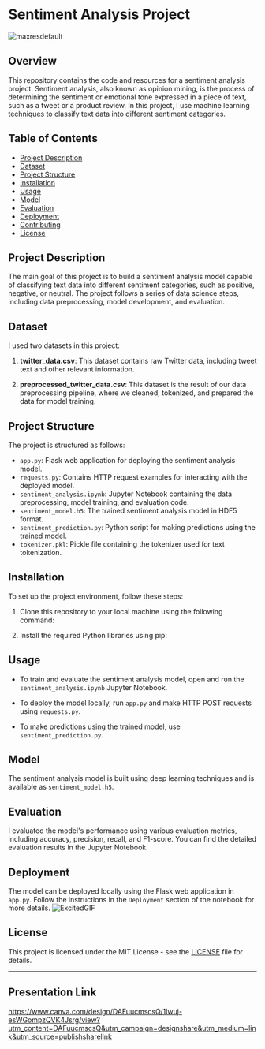 # Sentiment Analysis Project

![maxresdefault](https://github.com/MadScie254/phase-4-project/assets/134260642/71bd56ab-bef3-4206-8cbe-036b12312311)


## Overview

This repository contains the code and resources for a sentiment analysis project. Sentiment analysis, also known as opinion mining, is the process of determining the sentiment or emotional tone expressed in a piece of text, such as a tweet or a product review. In this project, I use machine learning techniques to classify text data into different sentiment categories.

## Table of Contents

- [Project Description](#project-description)
- [Dataset](#dataset)
- [Project Structure](#project-structure)
- [Installation](#installation)
- [Usage](#usage)
- [Model](#model)
- [Evaluation](#evaluation)
- [Deployment](#deployment)
- [Contributing](#contributing)
- [License](#license)

## Project Description

The main goal of this project is to build a sentiment analysis model capable of classifying text data into different sentiment categories, such as positive, negative, or neutral. The project follows a series of data science steps, including data preprocessing, model development, and evaluation.

## Dataset

I used two datasets in this project:

1. **twitter_data.csv**: This dataset contains raw Twitter data, including tweet text and other relevant information.

2. **preprocessed_twitter_data.csv**: This dataset is the result of our data preprocessing pipeline, where we cleaned, tokenized, and prepared the data for model training.

## Project Structure

The project is structured as follows:

- `app.py`: Flask web application for deploying the sentiment analysis model.
- `requests.py`: Contains HTTP request examples for interacting with the deployed model.
- `sentiment_analysis.ipynb`: Jupyter Notebook containing the data preprocessing, model training, and evaluation code.
- `sentiment_model.h5`: The trained sentiment analysis model in HDF5 format.
- `sentiment_prediction.py`: Python script for making predictions using the trained model.
- `tokenizer.pkl`: Pickle file containing the tokenizer used for text tokenization.

## Installation

To set up the project environment, follow these steps:

1. Clone this repository to your local machine using the following command:


2. Install the required Python libraries using pip:


## Usage

- To train and evaluate the sentiment analysis model, open and run the `sentiment_analysis.ipynb` Jupyter Notebook.

- To deploy the model locally, run `app.py` and make HTTP POST requests using `requests.py`.

- To make predictions using the trained model, use `sentiment_prediction.py`.

## Model

The sentiment analysis model is built using deep learning techniques and is available as `sentiment_model.h5`.

## Evaluation

I evaluated the model's performance using various evaluation metrics, including accuracy, precision, recall, and F1-score. You can find the detailed evaluation results in the Jupyter Notebook.

## Deployment

The model can be deployed locally using the Flask web application in `app.py`. Follow the instructions in the `Deployment` section of the notebook for more details.
![ExcitedGIF](https://github.com/MadScie254/phase-4-project/assets/134260642/56e39d40-3e91-456a-8ca9-3eeb6d2179ee)


## License

This project is licensed under the MIT License - see the [LICENSE](LICENSE) file for details.

---
## Presentation Link
https://www.canva.com/design/DAFuucmscsQ/1Iwuj-esWGompzQVK4Jsrg/view?utm_content=DAFuucmscsQ&utm_campaign=designshare&utm_medium=link&utm_source=publishsharelink
